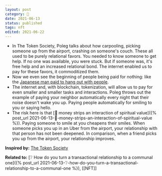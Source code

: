 ```yaml
---
layout: post
category: 🌰
date: 2021-06-13
status: published
tags: nft
edited: 2021-06-22
---
```

- In The Token Society, Poleg talks about how carpooling, picking someone up from the airport, crashing on someone's couch. These all used to be purely relational favors. You needed to know someone to get help. If no one was available, you were stuck. But if someone was, it's free help and an increased relational bond. The internet enabled us to pay for these favors, it commoditized them.
- Now we even see the beginning of people being paid for nothing: like the [Japanese man paid to hang out with people](https://www.msn.com/en-xl/news/other/japanese-man-gets-paid-for-doing-nothing/ar-BB1duJVh).
- The internet and, with blockchain, tokenization, will allow us to pay for even smaller and smaller tasks and interactions. Poleg throws out the example of paying your neighbor automatically every night that their noise doesn't wake you up. Paying people automatically for smiling to you or saying hello.
- The risk here is that [🌰 money strips an interaction of spiritual value]({% post_url 2021-06-13-🌰-money-strips-an-interaction-of-spiritual-value %}). Paying someone to smile at you cheapens their smiles. When someone picks you up in an Uber from the airport, your relationship with that person has not been deepened. In comparison, when a friend picks you up from the airport, your relationship improves.

**Inspired by:** [The Token Society](https://www.drorpoleg.com/the-token-society/)

**Related to:** [❔ How do you turn a transactional relationship to a communal one]({% post_url 2021-06-13-❔-how-do-you-turn-a-transactional-relationship-to-a-communal-one %}), [[NFT]]